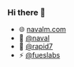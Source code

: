 ### Hi there 👋

- 🌐 [navalm.com](https://navalm.com)
- 🚀 [@naval](https://figma.com/@naval)
- 🌱 [@rapid7](https://rapid7.com)
- ⚡ [@fueslabs](https://fues.us)

<!--
**navalmonga/navalmonga** is a ✨ _special_ ✨ repository because its `README.md` (this file) appears on your GitHub profile.

Here are some ideas to get you started:

- 🔭 I’m currently working on ...
- 🌱 I’m currently learning ...
- 👯 I’m looking to collaborate on ...
- 🤔 I’m looking for help with ...
- 💬 Ask me about ...
- 📫 How to reach me: ...
- 😄 Pronouns: ...
- ⚡ Fun fact: ...
-->
